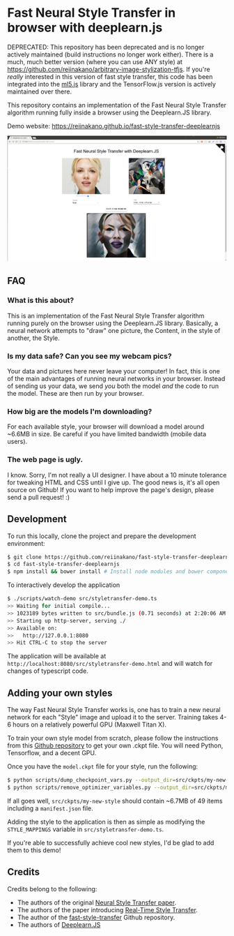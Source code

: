 # Fast Neural Style Transfer in browser with deeplearn.js

DEPRECATED: This repository has been deprecated and is no longer actively maintained (build instructions no longer work either). There is a much, much better version (where you can use ANY style) at https://github.com/reiinakano/arbitrary-image-stylization-tfjs. If you're *really* interested in this version of fast style transfer, this code has been integrated into the [ml5.js](https://github.com/ml5js/ml5-library) library and the TensorFlow.js version is actively maintained over there.

This repository contains an implementation of the Fast Neural Style Transfer algorithm running fully inside a browser using the Deeplearn.JS library.

Demo website: https://reiinakano.github.io/fast-style-transfer-deeplearnjs

![demo_screen](demo_screen.png)

## FAQ

### What is this about?

This is an implementation of the Fast Neural Style Transfer algorithm running purely on the browser using the Deeplearn.JS library. Basically, a neural network attempts to "draw" one picture, the Content, in the style of another, the Style.

### Is my data safe? Can you see my webcam pics?

Your data and pictures here never leave your computer! In fact, this is one of the main advantages of running neural networks in your browser. Instead of sending us your data, we send *you* both the model *and* the code to run the model. These are then run by your browser.

### How big are the models I'm downloading?

For each available style, your browser will download a model around ~6.6MB in size. Be careful if you have limited bandwidth (mobile data users).

### The web page is ugly.

I know. Sorry, I'm not really a UI designer. I have about a 10 minute tolerance for tweaking HTML and CSS until I give up. The good news is, it's all open source on Github! If you want to help improve the page's design, please send a pull request! :)

## Development

To run this locally, clone the project and prepare the development environment:

```bash
$ git clone https://github.com/reiinakano/fast-style-transfer-deeplearnjs.git
$ cd fast-style-transfer-deeplearnjs
$ npm install && bower install # Install node modules and bower components
```

To interactively develop the application

```bash
$ ./scripts/watch-demo src/styletransfer-demo.ts
>> Waiting for initial compile...
>> 1023189 bytes written to src/bundle.js (0.71 seconds) at 2:20:06 AM
>> Starting up http-server, serving ./
>> Available on:
>>   http://127.0.0.1:8080
>> Hit CTRL-C to stop the server
```

The application will be available at `http://localhost:8080/src/styletransfer-demo.html` and will watch for changes of typescript code.

## Adding your own styles

The way Fast Neural Style Transfer works is, one has to train a new neural network for each "Style" image and upload it to the server. Training takes 4-6 hours on a relatively powerful GPU (Maxwell Titan X).

To train your own style model from scratch, please follow the instructions from this [Github repository](https://github.com/lengstrom/fast-style-transfer) to get your own .ckpt file. You will need Python, Tensorflow, and a decent GPU.

Once you have the `model.ckpt` file for your style, run the following:

```bash
$ python scripts/dump_checkpoint_vars.py --output_dir=src/ckpts/my-new-style --checkpoint_file=/path/to/model.ckpt
$ python scripts/remove_optimizer_variables.py --output_dir=src/ckpts/my-new-style
```

If all goes well, `src/ckpts/my-new-style` should contain ~6.7MB of 49 items including a `manifest.json` file.

Adding the style to the application is then as simple as modifying the `STYLE_MAPPINGS` variable in `src/styletransfer-demo.ts`.

If you're able to successfully achieve cool new styles, I'd be glad to add them to this demo!

## Credits

Credits belong to the following:

* The authors of the original [Neural Style Transfer paper](https://arxiv.org/abs/1508.06576).
* The authors of the paper introducing [Real-Time Style Transfer](https://arxiv.org/abs/1603.08155).
* The author of the [fast-style-transfer](https://github.com/lengstrom/fast-style-transfer) Github repository.
* The authors of [Deeplearn.JS](https://github.com/PAIR-code/deeplearnjs)
